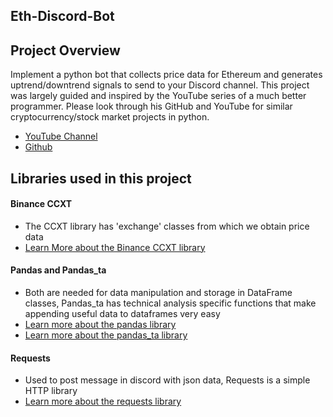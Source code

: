 ## Eth-Discord-Bot

## Project Overview
Implement a python bot that collects price data for Ethereum and generates uptrend/downtrend signals to send to your Discord channel.
This project was largely guided and inspired by the YouTube series of a much better programmer. Please look through his GitHub and YouTube for similar cryptocurrency/stock market projects in python.
 - [YouTube Channel](https://www.youtube.com/channel/UCY2ifv8iH1Dsgjrz-h3lWLQ)
 - [Github](https://github.com/hackingthemarkets)



## Libraries used in this project
#### Binance CCXT
- The CCXT library has 'exchange' classes from which we obtain price data
- [Learn More about the Binance CCXT library](https://ccxt.readthedocs.io/en/latest/manual.html)

#### Pandas and Pandas_ta
- Both are needed for data manipulation and storage in DataFrame classes, Pandas_ta has technical analysis specific functions that make appending useful data to dataframes very easy 
- [Learn more about the pandas library](https://pandas.pydata.org/docs/)
- [Learn more about the pandas_ta library](https://github.com/twopirllc/pandas-ta)

#### Requests
- Used to post message in discord with json data, Requests is a simple HTTP library
- [Learn more about the requests library](https://docs.python-requests.org/en/master/user/install/)






